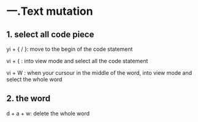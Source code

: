 # 一.Text mutation

## 1. select all code piece

yi + { / }: move to the begin of the code statement

vi + { : into view mode and select all the code statement

vi + W : when your cursour in the middle of the word, into view mode and select the whole word

## 2. the word

d + a + w: delete the whole word

